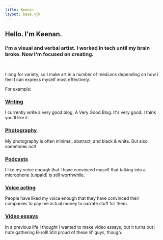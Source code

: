 ```yaml
---
title: Keenan
layout: base.njk
---
```


## Hello. I'm Keenan.

### I'm a visual and verbal artist. I worked in tech until my brain broke. Now I'm focused on creating.

<br>

I long for variety, so I make art in a number of mediums depending on how I feel I can express myself most effectively. 

For example:

### [Writing][6]

I currently write a very good blog, A Very Good Blog. It's very good. I think you'll like it.

### [Photography][1]

My photography is often minimal, abstract, and black & white. But also sometimes not!

### [Podcasts][3]

I like my voice enough that I have convinced myself that talking into a microphone (unpaid) is still worthwhile.

### [Voice acting][2]
   
People have liked my voice enough that they have convinced their companies to pay me actual money to narrate stuff for them.

### [Video essays][5]

In a previous life I thought I wanted to make video essays, but it turns out I *hate* gathering B-roll! Still proud of these lil' guys, though. 



[1]: https://glass.photo/keenan
[2]: /vo
[3]: /podcasts/
[5]: https://www.youtube.com/@snakebeefalo
[6]: /avgb